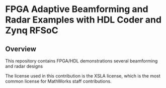 # FPGA Adaptive Beamforming and Radar Examples with HDL Coder and Zynq RFSoC

## Overview

This repository contains FPGA/HDL demonstrations several beamforming and 
radar designs

The license used in this contribution is the XSLA license, which is the most common license for MathWorks staff contributions.